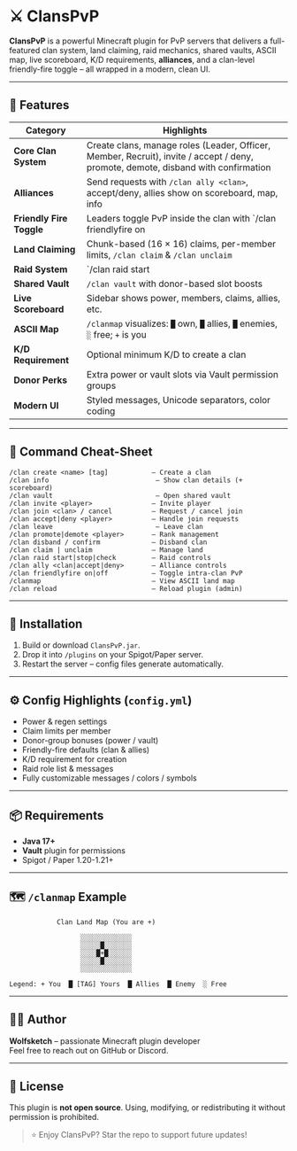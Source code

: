# ⚔️ ClansPvP

**ClansPvP** is a powerful Minecraft plugin for PvP servers that delivers a full-featured clan system, land claiming, raid mechanics, shared vaults, ASCII map, live scoreboard, K/D requirements, **alliances**, and a clan-level friendly-fire toggle – all wrapped in a modern, clean UI.

---

## 🚀 Features

| Category | Highlights |
|----------|------------|
| **Core Clan System** | Create clans, manage roles (Leader, Officer, Member, Recruit), invite / accept / deny, promote, demote, disband with confirmation |
| **Alliances** | Send requests with `/clan ally <clan>`, accept/deny, allies show on scoreboard, map, info |
| **Friendly Fire Toggle** | Leaders toggle PvP inside the clan with `/clan friendlyfire on|off` |
| **Land Claiming** | Chunk-based (16 × 16) claims, per-member limits, `/clan claim` & `/clan unclaim` |
| **Raid System** | `/clan raid start|stop|check` for controlled raids (leader/officer) |
| **Shared Vault** | `/clan vault` with donor-based slot boosts |
| **Live Scoreboard** | Sidebar shows power, members, claims, allies, etc. |
| **ASCII Map** | `/clanmap` visualizes: `█` own, `█` allies, `█` enemies, `░` free; `+` is you |
| **K/D Requirement** | Optional minimum K/D to create a clan |
| **Donor Perks** | Extra power or vault slots via Vault permission groups |
| **Modern UI** | Styled messages, Unicode separators, color coding |

---

## 💬 Command Cheat-Sheet

```
/clan create <name> [tag]           – Create a clan
/clan info                           – Show clan details (+ scoreboard)
/clan vault                          – Open shared vault
/clan invite <player>               – Invite player
/clan join <clan> / cancel          – Request / cancel join
/clan accept|deny <player>          – Handle join requests
/clan leave                          – Leave clan
/clan promote|demote <player>       – Rank management
/clan disband / confirm             – Disband clan
/clan claim | unclaim               – Manage land
/clan raid start|stop|check         – Raid controls
/clan ally <clan|accept|deny>       – Alliance controls
/clan friendlyfire on|off           – Toggle intra-clan PvP
/clanmap                            – View ASCII land map
/clan reload                        – Reload plugin (admin)
```

---

## 🔧 Installation

1. Build or download `ClansPvP.jar`.
2. Drop it into `/plugins` on your Spigot/Paper server.
3. Restart the server – config files generate automatically.

---

## ⚙️ Config Highlights (`config.yml`)

* Power & regen settings  
* Claim limits per member  
* Donor-group bonuses (power / vault)  
* Friendly-fire defaults (clan & allies)  
* K/D requirement for creation  
* Raid role list & messages  
* Fully customizable messages / colors / symbols

---

## 📦 Requirements

* **Java 17+**  
* **Vault** plugin for permissions  
* Spigot / Paper 1.20-1.21+

---

## 🗺️ `/clanmap` Example

```
            Clan Land Map (You are +)

                  ░░░░░░░░░░░░░
                  ░░░░░█░░░░░░░
                  ░░░░█+█░░░░░░
                  ░░░░░█░░░░░░░
                  ░░░░░░░░░░░░░

Legend: + You  █ [TAG] Yours  █ Allies  █ Enemy  ░ Free
```

---

## 👨‍💻 Author

**Wolfsketch** – passionate Minecraft plugin developer  
Feel free to reach out on GitHub or Discord.

---

## 📜 License

This plugin is **not open source**. Using, modifying, or redistributing it without permission is prohibited.

> ⭐ Enjoy ClansPvP? Star the repo to support future updates!

